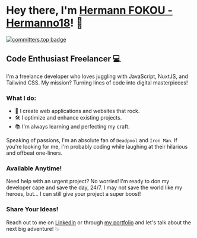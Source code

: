 # Hey there, I'm [Hermann FOKOU - Hermanno18](https://www.hermann-fokou.com)! 🚀

[![committers.top badge](https://user-badge.committers.top/cameroon_private/hermanno18.svg)](https://user-badge.committers.top/cameroon_private/hermanno18) 
## Code Enthusiast Freelancer 💻

I'm a freelance developer who loves juggling with JavaScript, NuxtJS, and Tailwind CSS. My mission? Turning lines of code into digital masterpieces!

### What I do:

- 🚀 I create web applications and websites that rock.
- 🛠️ I optimize and enhance existing projects.
- 📚 I'm always learning and perfecting my craft.

Speaking of passions, I'm an absolute fan of `Deadpool` and `Iron Man`. If you're looking for me, I'm probably coding while laughing at their hilarious and offbeat one-liners.

### Available Anytime!

Need help with an urgent project? No worries! I'm ready to don my developer cape and save the day, 24/7. I may not save the world like my heroes, but... I can still give your project a super boost!

### Share Your Ideas!

Reach out to me on [LinkedIn](https://www.linkedin.com/in/hermann-fokou?originalSubdomain=cm) or through [my portfolio](https://www.hermann-fokou.com) and let's talk about the next big adventure! 💥
